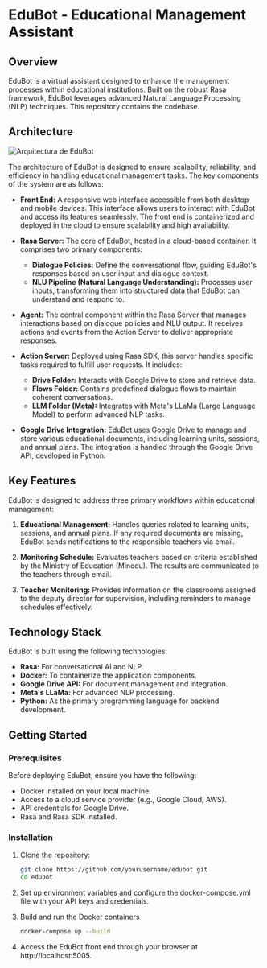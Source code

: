 # EduBot - Educational Management Assistant

## Overview

EduBot is a virtual assistant designed to enhance the management processes within educational institutions. Built on the robust Rasa framework, EduBot leverages advanced Natural Language Processing (NLP) techniques. This repository contains the codebase.

## Architecture
![Arquitectura de EduBot](arquitectura_edubot.png)

The architecture of EduBot is designed to ensure scalability, reliability, and efficiency in handling educational management tasks. The key components of the system are as follows:

- **Front End:** A responsive web interface accessible from both desktop and mobile devices. This interface allows users to interact with EduBot and access its features seamlessly. The front end is containerized and deployed in the cloud to ensure scalability and high availability.

- **Rasa Server:** The core of EduBot, hosted in a cloud-based container. It comprises two primary components:
  - **Dialogue Policies:** Define the conversational flow, guiding EduBot's responses based on user input and dialogue context.
  - **NLU Pipeline (Natural Language Understanding):** Processes user inputs, transforming them into structured data that EduBot can understand and respond to.

- **Agent:** The central component within the Rasa Server that manages interactions based on dialogue policies and NLU output. It receives actions and events from the Action Server to deliver appropriate responses.

- **Action Server:** Deployed using Rasa SDK, this server handles specific tasks required to fulfill user requests. It includes:
  - **Drive Folder:** Interacts with Google Drive to store and retrieve data.
  - **Flows Folder:** Contains predefined dialogue flows to maintain coherent conversations.
  - **LLM Folder (Meta):** Integrates with Meta's LLaMa (Large Language Model) to perform advanced NLP tasks.

- **Google Drive Integration:** EduBot uses Google Drive to manage and store various educational documents, including learning units, sessions, and annual plans. The integration is handled through the Google Drive API, developed in Python.

## Key Features

EduBot is designed to address three primary workflows within educational management:

1. **Educational Management:** Handles queries related to learning units, sessions, and annual plans. If any required documents are missing, EduBot sends notifications to the responsible teachers via email.

2. **Monitoring Schedule:** Evaluates teachers based on criteria established by the Ministry of Education (Minedu). The results are communicated to the teachers through email.

3. **Teacher Monitoring:** Provides information on the classrooms assigned to the deputy director for supervision, including reminders to manage schedules effectively.

## Technology Stack

EduBot is built using the following technologies:

- **Rasa:** For conversational AI and NLP.
- **Docker:** To containerize the application components.
- **Google Drive API:** For document management and integration.
- **Meta's LLaMa:** For advanced NLP processing.
- **Python:** As the primary programming language for backend development.

## Getting Started

### Prerequisites

Before deploying EduBot, ensure you have the following:

- Docker installed on your local machine.
- Access to a cloud service provider (e.g., Google Cloud, AWS).
- API credentials for Google Drive.
- Rasa and Rasa SDK installed.

### Installation

1. Clone the repository:

   ```bash
   git clone https://github.com/yourusername/edubot.git
   cd edubot

2. Set up environment variables and configure the docker-compose.yml file with your API keys and credentials.

3. Build and run the Docker containers

    ```bash
    docker-compose up --build
    ```
    
4. Access the EduBot front end through your browser at http://localhost:5005.

